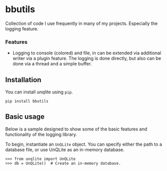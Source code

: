 # bbutils

Collection of code I use frequently in many of my projects. Especially the logging feature.

### Features

* Logging to console (colored) and file, in can be extended via additional writer via a plugin feature. The logging is done directly, but also can be done via a thread and a simple buffer.  

## Installation

You can install unqlite using `pip`.

    pip install bbutils

## Basic usage

Below is a sample designed to show some of the basic features and functionality of the logging library.


To begin, instantiate an ``UnQLite`` object. You can specify either the path to a database file, or use UnQLite as an in-memory database.

```pycon
>>> from unqlite import UnQLite
>>> db = UnQLite()  # Create an in-memory database.
```

